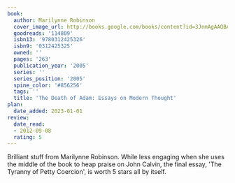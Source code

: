 ```yaml
---
book:
  author: Marilynne Robinson
  cover_image_url: http://books.google.com/books/content?id=3JnmAgAAQBAJ&printsec=frontcover&img=1&zoom=1&edge=curl&source=gbs_api
  goodreads: '114809'
  isbn13: '9780312425326'
  isbn9: '0312425325'
  owned: ''
  pages: '263'
  publication_year: '2005'
  series: ''
  series_position: '2005'
  spine_color: '#856256'
  tags: ''
  title: 'The Death of Adam: Essays on Modern Thought'
plan:
  date_added: 2023-01-01
review:
  date_read:
  - 2012-09-08
  rating: 5
---
```


Brilliant stuff from Marilynne Robinson. While less engaging when she uses the middle of the book to heap praise on John Calvin, the final essay, 'The Tyranny of Petty Coercion', is worth 5 stars all by itself.
